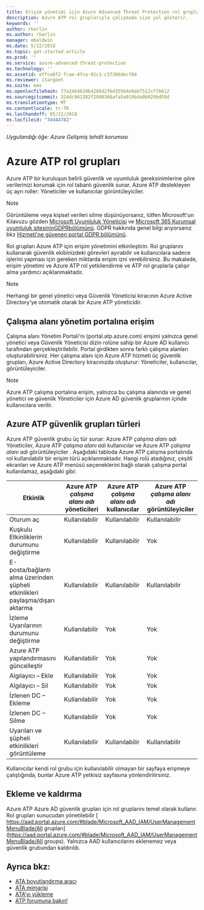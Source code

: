 ```yaml
---
title: Erişim yönetimi için Azure Advanced Threat Protection rol grupları | Microsoft Docs
description: Azure ATP rol gruplarıyla çalışmada size yol gösterir.
keywords: ''
author: rkarlin
ms.author: rkarlin
manager: mbaldwin
ms.date: 5/22/2018
ms.topic: get-started-article
ms.prod: ''
ms.service: azure-advanced-threat-protection
ms.technology: ''
ms.assetid: effca0f2-fcae-4fca-92c1-c37306decf84
ms.reviewer: itargoet
ms.suite: ems
ms.openlocfilehash: 77a2464634b4286d2f6d35504e9ab7512cf7b612
ms.sourcegitcommit: 324dc941282f2948366afa5a919bda0b029bd59d
ms.translationtype: MT
ms.contentlocale: tr-TR
ms.lasthandoff: 05/22/2018
ms.locfileid: "34444782"
---
```

*Uygulandığı öğe: Azure Gelişmiş tehdit koruması*




# <a name="azure-atp-role-groups"></a>Azure ATP rol grupları

Azure ATP bir kuruluşun belirli güvenlik ve uyumluluk gereksinimlerine göre verilerinizi korumak için rol tabanlı güvenlik sunar. Azure ATP destekleyen üç ayrı roller: Yöneticiler ve kullanıcılar görüntüleyiciler. 

> [!NOTE]
> Görüntüleme veya kişisel verileri silme düşünüyorsanız, lütfen Microsoft'un Kılavuzu gözden [Microsoft Uyumluluk Yöneticisi](https://servicetrust.microsoft.com/ComplianceManager) ve [Microsoft 365 Kurumsal uyumluluk sitesininGDPRbölümünü](https://docs.microsoft.com/en-us/microsoft-365/compliance/gdpr). GDPR hakkında genel bilgi arıyorsanız bkz [Hizmeti'ne güvenen portal GDPR bölümünü](https://servicetrust.microsoft.com/ViewPage/GDPRGetStarted).

Rol grupları Azure ATP için erişim yönetimini etkinleştirin. Rol gruplarını kullanarak güvenlik ekibinizdeki görevleri ayırabilir ve kullanıcılara sadece işlerini yapması için gereken miktarda erişim izni verebilirsiniz. Bu makalede, erişim yönetimi ve Azure ATP rol yetkilendirme ve ATP rol gruplarla çalışır alma yardımcı açıklanmaktadır.

> [!NOTE]
> Herhangi bir genel yönetici veya Güvenlik Yöneticisi kiracının Azure Active Directory'ye otomatik olarak bir Azure ATP yöneticidir.

## <a name="accessing-the-workspace-management-portal"></a>Çalışma alanı yönetim portalına erişim

Çalışma alanı Yönetim Portalı'nı (portal.atp.azure.com) erişimi yalnızca genel yönetici veya Güvenlik Yöneticisi dizin rolüne sahip bir Azure AD kullanıcı tarafından gerçekleştirilebilir. Portal girdikten sonra farklı çalışma alanları oluşturabilirsiniz. Her çalışma alanı için Azure ATP hizmeti üç güvenlik grupları, Azure Active Directory kiracınızda oluşturur: Yöneticiler, kullanıcılar, görüntüleyiciler. 

> [!NOTE]
> Azure ATP çalışma portalına erişim, yalnızca bu çalışma alanında ve genel yönetici ve güvenlik Yöneticiler için Azure AD güvenlik gruplarının içinde kullanıcılara verilir.


## <a name="types-of-azure-atp-security-groups"></a>Azure ATP güvenlik grupları türleri 

Azure ATP güvenlik grubu üç tür sunar: Azure ATP *çalışma alanı adı* Yöneticiler, Azure ATP *çalışma alanı adı* kullanıcılar ve Azure ATP *çalışma alanı adı* görüntüleyiciler . Aşağıdaki tabloda Azure ATP çalışma portalında rol kullanılabilir bir erişim türü açıklanmaktadır. Hangi rolü atadığınız, çeşitli ekranları ve Azure ATP menüsü seçeneklerini bağlı olarak çalışma portal kullanılamaz, aşağıdaki gibi:

|Etkinlik |Azure ATP *çalışma alanı adı* yöneticileri|Azure ATP *çalışma alanı adı* kullanıcılar|Azure ATP *çalışma alanı adı* görüntüleyiciler|
|----|----|----|----|
|Oturum aç|Kullanılabilir|Kullanılabilir|Kullanılabilir|
|Kuşkulu Etkinliklerin durumunu değiştirme|Kullanılabilir|Kullanılabilir|Yok|
|E-posta/bağlantı alma üzerinden şüpheli etkinlikleri paylaşma/dışarı aktarma|Kullanılabilir|Kullanılabilir|Kullanılabilir|
|İzleme Uyarılarının durumunu değiştirme|Kullanılabilir|Yok|Yok|
|Azure ATP yapılandırmasını güncelleştir|Kullanılabilir|Yok|Yok|
|Algılayıcı – Ekle|Kullanılabilir|Yok|Yok|
|Algılayıcı – Sil |Kullanılabilir|Yok|Yok|
|İzlenen DC – Ekleme |Kullanılabilir|Yok|Yok|
|İzlenen DC – Silme|Kullanılabilir|Yok|Yok|
|Uyarıları ve şüpheli etkinlikleri görüntüleme|Kullanılabilir|Kullanılabilir|Kullanılabilir|


Kullanıcılar kendi rol grubu için kullanılabilir olmayan bir sayfaya erişmeye çalıştığında, bunlar Azure ATP yetkisiz sayfasına yönlendirilirsiniz. 

## <a name="add-and-remove-users"></a>Ekleme ve kaldırma 

Azure ATP Azure AD güvenlik grupları için rol gruplarını temel olarak kullanır. Rol grupları sunucudan yönetilebilir [ https://aad.portal.azure.com/#blade/Microsoft_AAD_IAM/UserManagementMenuBlade/All grupları](https://aad.portal.azure.com/#blade/Microsoft_AAD_IAM/UserManagementMenuBlade/All groups).  Yalnızca AAD kullanıcılarını eklenemez veya güvenlik grubundan kaldırıldı. 


## <a name="see-also"></a>Ayrıca bkz:
- [ATA boyutlandırma aracı](http://aka.ms/aatpsizingtool)
- [ATA mimarisi](atp-architecture.md)
- [ATA’yı yükleme](install-atp-step1.md)
- [ATP forumuna bakın!](https://aka.ms/azureatpcommunity)

